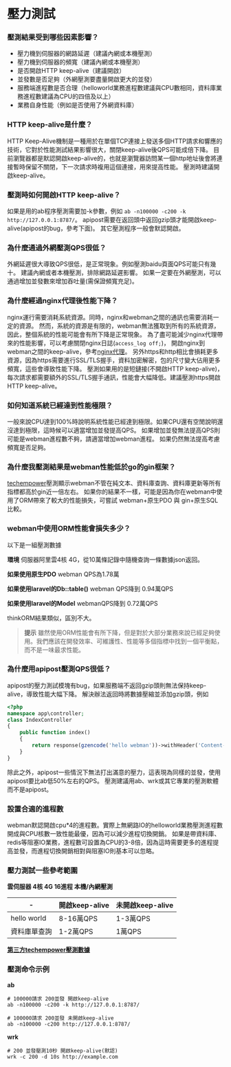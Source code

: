 # 壓力測試

### 壓測結果受到哪些因素影響？
* 壓力機到伺服器的網路延遲（建議內網或本機壓測）
* 壓力機到伺服器的頻寬（建議內網或本機壓測）
* 是否開啟HTTP keep-alive（建議開啟）
* 並發數是否足夠（外網壓測要盡量開啟更大的並發）
* 服務端進程數是否合理（helloworld業務進程數建議與CPU數相同，資料庫業務進程數建議為CPU的四倍及以上）
* 業務自身性能（例如是否使用了外網資料庫）

### HTTP keep-alive是什麼？
HTTP Keep-Alive機制是一種用於在單個TCP連接上發送多個HTTP請求和響應的技術，它對於性能測試結果影響很大，關閉keep-alive後QPS可能成倍下降。 目前瀏覽器都是默認開啟keep-alive的，也就是瀏覽器訪問某一個http地址後會將連接暫時保留不關閉，下一次請求時複用這個連接，用來提高性能。 壓測時建議開啟keep-alive。

### 壓測時如何開啟HTTP keep-alive？
如果是用的ab程序壓測需要加-k參數，例如 `ab -n100000 -c200 -k http://127.0.0.1:8787/`。 apipost需要在返回頭中返回gzip頭才能開啟keep-alive(apipost的bug，參考下面)。 其它壓測程序一般會默認開啟。

### 為什麼通過外網壓測QPS很低？
外網延遲很大導致QPS很低，是正常現象。例如壓測baidu頁面QPS可能只有幾十。 建議內網或者本機壓測，排除網路延遲影響。 如果一定要在外網壓測，可以通過增加並發數來增加吞吐量(需保證頻寬充足)。

### 為什麼經過nginx代理後性能下降？
nginx運行需要消耗系統資源。同時，nginx和webman之間的通訊也需要消耗一定的資源。 然而，系統的資源是有限的，webman無法獲取到所有的系統資源，因此，整個系統的性能可能會有所下降是正常現象。 為了盡可能減少nginx代理帶來的性能影響，可以考慮關閉nginx日誌(`access_log off;`)， 開啟nginx到webman之間的keep-alive，參考[nginx代理](nginx-proxy.md)。 另外https和http相比會損耗更多資源，因為https需要進行SSL/TLS握手，資料加密解密，包的尺寸變大佔用更多頻寬，這些會導致性能下降。 壓測如果用的是短鏈接(不開啟HTTP keep-alive)，每次請求都需要額外的SSL/TLS握手通訊，性能會大幅降低。建議壓測https開啟HTTP keep-alive。

### 如何知道系統已經達到性能極限？
一般來說CPU達到100%時說明系統性能已經達到極限。如果CPU還有空閒說明還沒達到極限，這時候可以適當增加並發提高QPS。 如果增加並發無法提高QPS則可能是webman進程數不夠，請適當增加webman進程。 如果仍然無法提高考慮頻寬是否足夠。

### 為什麼我壓測結果是webman性能低於go的gin框架？
[techempower](https://www.techempower.com/benchmarks/#section=data-r21&hw=ph&test=db&l=zijnjz-6bj&a=2&f=1ekg-cbcw-2t4w-27wr68-pc0-iv9slc-0-1ekgw-39g-kxs00-o0zk-5jsetl-2x8doc-2)壓測顯示webman不管在純文本、資料庫查詢、資料庫更新等所有指標都高於gin近一倍左右。 如果你的結果不一樣，可能是因為你在webman中使用了ORM帶來了較大的性能損失，可嘗試 webman+原生PDO 與 gin+原生SQL 比較。

### webman中使用ORM性能會損失多少？
以下是一組壓測數據

**環境**
伺服器阿里雲4核 4G，從10萬條記錄中隨機查詢一條數據json返回。

**如果使用原生PDO**
webman QPS為1.78萬

**如果使用laravel的Db::table()**
webman QPS降到 0.94萬QPS

**如果使用laravel的Model**
webmanQPS降到 0.72萬QPS

thinkORM結果類似，區別不大。

> **提示**
> 雖然使用ORM性能會有所下降，但是對於大部分業務來說已經足夠使用。我們應該在開發效率、可維護性、性能等多個指標中找到一個平衡點，而不是一味最求性能。

### 為什麼用apipost壓測QPS很低？
apipost的壓力測試模塊有bug，如果服務端不返回gzip頭則無法保持keep-alive，導致性能大幅下降。 解決辦法返回時將數據壓縮並添加gzip頭，例如
```php
<?php
namespace app\controller;
class IndexController
{
    public function index()
    {
        return response(gzencode('hello webman'))->withHeader('Content-Encoding', 'gzip');
    }
}
```
除此之外，apipost一些情況下無法打出滿意的壓力，這表現為同樣的並發，使用apipost要比ab低50%左右的QPS。 壓測建議用ab、wrk或其它專業的壓測軟體而不是apipost。

### 設置合適的進程數
webman默認開啟cpu*4的進程數。實際上無網路IO的helloworld業務壓測進程數開成與CPU核數一致性能最優，因為可以減少進程切換開銷。 如果是帶資料庫、redis等阻塞IO業務，進程數可設置為CPU的3-8倍，因為這時需要更多的進程提高並發，而進程切換開銷相對與阻塞IO則基本可以忽略。

### 壓力測試一些參考範圍

**雲伺服器 4核 4G 16進程 本機/內網壓測**

| - | 開啟keep-alive | 未開啟keep-alive |
|--|-----|-----|
| hello world | 8-16萬QPS | 1-3萬QPS |
| 資料庫單查詢 | 1-2萬QPS | 1萬QPS |

[**第三方techempower壓測數據**](https://www.techempower.com/benchmarks/#section=data-r21&l=zik073-6bj&test=db)


### 壓測命令示例

**ab**
```
# 100000請求 200並發 開啟keep-alive
ab -n100000 -c200 -k http://127.0.0.1:8787/

# 100000請求 200並發 未開啟keep-alive
ab -n100000 -c200 http://127.0.0.1:8787/
```

**wrk**
```
# 200 並發壓測10秒 開啟keep-alive(默認)
wrk -c 200 -d 10s http://example.com
```